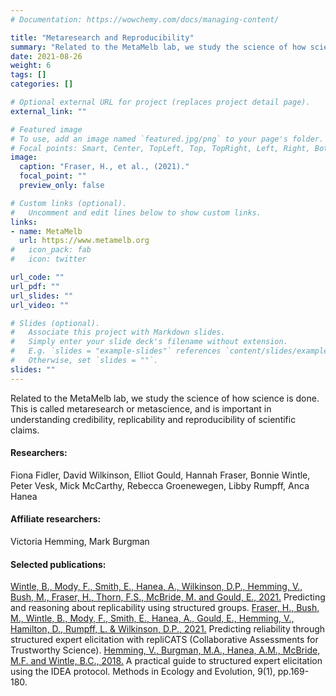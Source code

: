 ```yaml
---
# Documentation: https://wowchemy.com/docs/managing-content/

title: "Metaresearch and Reproducibility"
summary: "Related to the MetaMelb lab, we study the science of how science is done. This is called metaresearch or metascience, and is important in understanding credibility, replicability and reproducibility of scientific claims."
date: 2021-08-26
weight: 6
tags: []
categories: []

# Optional external URL for project (replaces project detail page).
external_link: ""

# Featured image
# To use, add an image named `featured.jpg/png` to your page's folder.
# Focal points: Smart, Center, TopLeft, Top, TopRight, Left, Right, BottomLeft, Bottom, BottomRight.
image:
  caption: "Fraser, H., et al., (2021)."
  focal_point: ""
  preview_only: false

# Custom links (optional).
#   Uncomment and edit lines below to show custom links.
links:
- name: MetaMelb
  url: https://www.metamelb.org
#   icon_pack: fab
#   icon: twitter

url_code: ""
url_pdf: ""
url_slides: ""
url_video: ""

# Slides (optional).
#   Associate this project with Markdown slides.
#   Simply enter your slide deck's filename without extension.
#   E.g. `slides = "example-slides"` references `content/slides/example-slides.md`.
#   Otherwise, set `slides = ""`.
slides: ""
---
```


Related to the MetaMelb lab, we study the science of how science is done. This is called metaresearch or metascience, and is important in understanding credibility, replicability and reproducibility of scientific claims.

#### Researchers:
Fiona Fidler, David Wilkinson, Elliot Gould, Hannah Fraser, Bonnie Wintle, Peter Vesk, Mick McCarthy, Rebecca Groenewegen, Libby Rumpff, Anca Hanea

#### Affiliate researchers:
Victoria Hemming, Mark Burgman

#### Selected publications:
[Wintle, B., Mody, F., Smith, E., Hanea, A., Wilkinson, D.P., Hemming, V., Bush, M., Fraser, H., Thorn, F.S., McBride, M. and Gould, E., 2021.](https://doi.org/10.31222/osf.io/vtpmb) Predicting and reasoning about replicability using structured groups.
[Fraser, H., Bush, M., Wintle, B., Mody, F., Smith, E., Hanea, A., Gould, E., Hemming, V., Hamilton, D., Rumpff, L. & Wilkinson, D.P., 2021.](https://doi.org/10.31222/osf.io/2pczv) Predicting reliability through structured expert elicitation with repliCATS (Collaborative Assessments for Trustworthy Science).
[Hemming, V., Burgman, M.A., Hanea, A.M., McBride, M.F. and Wintle, B.C., 2018.](https://doi.org/10.1111/2041-210X.12857) A practical guide to structured expert elicitation using the IDEA protocol. Methods in Ecology and Evolution, 9(1), pp.169-180.

